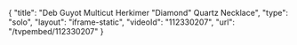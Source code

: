{
    "title": "Deb Guyot Multicut Herkimer \"Diamond\" Quartz Necklace",
    "type": "solo",
    "layout": "iframe-static",
    "videoId": "112330207",
    "url": "\/tvpembed\/112330207"
}